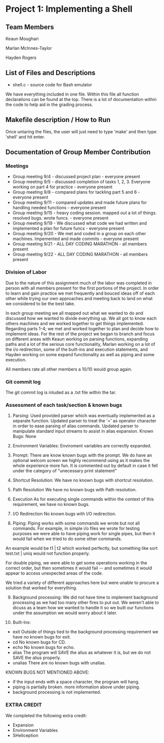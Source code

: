 # Project 1: Implementing a Shell


## Team Members

Keaun Moughari 

Marlan McInnes-Taylor 

Hayden Rogers

## List of Files and Descriptions
* shell.c - source code for Bash emulator

We have everything included in one file.
Within this file all function declarations can be found at the top.
There is a lot of documentation within the code to help aid in the grading process.

## Makefile description / How to Run

Once untaring the files, the user will just need to type 'make' and then type 'shell' and hit enter.

## Documentation of Group Member Contribution

### Meetings
* Group meeting 9/4 - discussed project plan - everyone present
* Group meeting 9/5 - discussed completion of tasks 1, 2, 3. Everyone working on part 4 for practice - everyone present
* Group meeting 9/8 - compared plans for tackling part 5 and 6 - everyone present
* Group meeting 9/11 - compared updates and made future plans for handling needed functions - everyone present
* Group meeting 9/15 - heavy coding session. mapped out a lot of things. resolved bugs. wrote funcs. - everyone present
* Group meeting 9/19 - We discussed what code we had written and implemented a plan for future funcs - everyone present
* Group meeting 9/20 - We met and coded in a group on each other machines. Impemented and made commits - everyone present
* Group meeting 9/21 - ALL DAY CODING MARATHON - all members present
* Group meeting 9/22 - ALL DAY CODING MARATHON - all members present

### Division of Labor
Due to the nature of this assignment much of the labor was completed in person with all members present for the first portions of the project. In order to learn and gain practice we met frequently and bouced ideas off of each other while trying our own approaches and meeting back to land on what we considered to be the best take. 

In each group meeting we all mapped out what we wanted to do and discussed how we wanted to divide everything up.
We all got to know each others machines and we worked together to get things implemented. Regarding parts 1-4; we
met and worked together to plan and decide how to implement ideas. For the rest of the project we began to branch
and focus on different areas with Keaun working on parsing functions, expanding paths and a lot of the serious core functionality, Marlan working on a lot of the i/o redirection, some of the built-ins and execution 
statements, and Hayden working on some expand functionality as well as piping and some execution.

All members rate all other members a 10/10 would group again.

### Git commit log

The git commit log is inluded as a .txt file within the tar.

### Assessment of each task/section & known bugs
1. Parsing:
  Used provided parser which was eventually implemented as a separate function. Updated parser to treat the '=' as operator character in order to ease parsing of alias commands. Updated parser to manipulate standard input streams to assist in alias expansion.
  Known Bugs: None

2. Environment Variables:
  Enviroment variables are correctly expanded.  

3. Prompt:
  There are know known bugs with the prompt.
  We do have an optional welcom screen we highly recommend
  using as it makes the whole experience more fun.
  It is commented out by default in case it fell under
  the category of "unecessary print statement"

4. Shortcut Resolution:
  We have no known bugs with shortcut resolution.

5. Path Resolution
  We have no known bugs with Path resolution.

6. Execution
  As for executing single commands within the context of this requirement,
  we have no known bugs.

7. I/O Redirection
  No known bugs with I/O redirection.

8. Piping:
  Piping works with some commands we wrote but not all commands.
  For example, in simple i/o files we wrote for testing purposes
  we were able to have piping work for single pipes, but then it 
  would fail when we tried to do some other commands.

  An example would be t1 | t2 which worked perfectly, but something
  like sort test.txt | uniq would not function properly. 

  For double piping, we were able to get some operations working in
  the correct order, but then sometimes it would fail -- and sometimes
  it would appear to access unexpected areas of the code. 

  We tried a variety of different approaches here but were unable to
  procure a solution that worked for everything.

9. Background processing:
  We did not have time to implement background processing as we had
  too many other fires to put out. We weren't able to dicuss as a
  team how we wanted to handle it so we built our functions under
  the assumption we would worry about it later.

10. Built-Ins:
* exit
  Outside of things tied to the background processing requirement
  we have no known bugs for exit.
* cd
  No known bugs for CD.
* echo
  No known bugs for echo.
* alias
  The program will SAVE the alius as whatever it is, but
  we do not SAVE the alius properly.
* unalias
  There are no known bugs with unalias.


KNOWN BUGS NOT MENTIONED ABOVE:

* if the input ends with a space character, the program will hang.
* piping is partially broken. more information above under piping.
* background processing is not implemented.

### EXTRA CREDIT

We completed the following extra credit:

* Expansion
* Environment Variables
* SHellception
